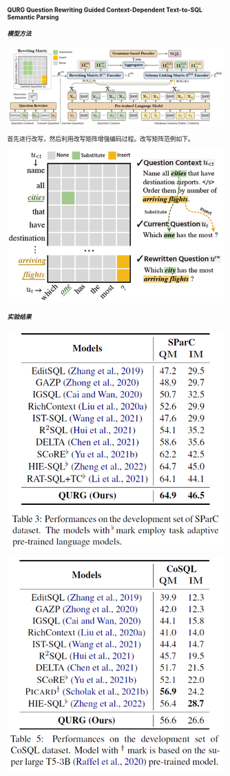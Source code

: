 #### QURG Question Rewriting Guided Context-Dependent Text-to-SQL Semantic Parsing

##### 模型方法

![workflow](asset/workflow.png)

首先进行改写，然后利用改写矩阵增强编码过程。改写矩阵范例如下。

![matrix](asset/matrix.png)

##### 实验结果

![sparc](asset/sparc.png)

![cosql](asset/cosql.png)